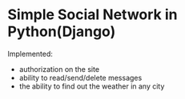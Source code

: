 # Simple Social Network in Python(Django)
Implemented:
- authorization on the site
- ability to read/send/delete messages
- the ability to find out the weather in any city